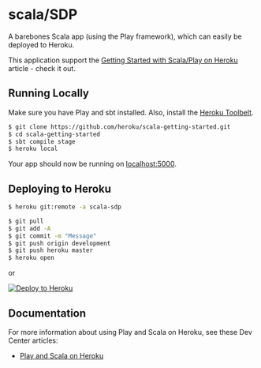# scala/SDP

A barebones Scala app (using the Play framework), which can easily be deployed to Heroku.  

This application support the [Getting Started with Scala/Play on Heroku](https://devcenter.heroku.com/articles/getting-started-with-scala) article - check it out.

## Running Locally

Make sure you have Play and sbt installed.  Also, install the [Heroku Toolbelt](https://toolbelt.heroku.com/).

```sh
$ git clone https://github.com/heroku/scala-getting-started.git
$ cd scala-getting-started
$ sbt compile stage
$ heroku local
```

Your app should now be running on [localhost:5000](http://localhost:5000/).

## Deploying to Heroku

```sh
$ heroku git:remote -a scala-sdp

$ git pull
$ git add -A
$ git commit -m "Message"
$ git push origin development
$ git push heroku master
$ heroku open
```

or

[![Deploy to Heroku](https://www.herokucdn.com/deploy/button.png)](https://heroku.com/deploy)

## Documentation

For more information about using Play and Scala on Heroku, see these Dev Center articles:

- [Play and Scala on Heroku](https://devcenter.heroku.com/categories/language-support#scala-and-play)

